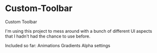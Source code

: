 Custom-Toolbar
==============

Custom Toolbar

I'm using this project to mess around with a bunch of different UI aspects
that I hadn't had the chance to use before.

Included so far:
 Animations
 Gradients
 Alpha settings

